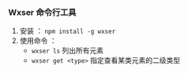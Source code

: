 ### Wxser 命令行工具
 
1. 安装 ： ``` npm install -g wxser  ```
2. 使用命令 ：
    - ``` wxser ls ``` 列出所有元素
    - ``` wxser get <type> ``` 指定查看某类元素的二级类型

